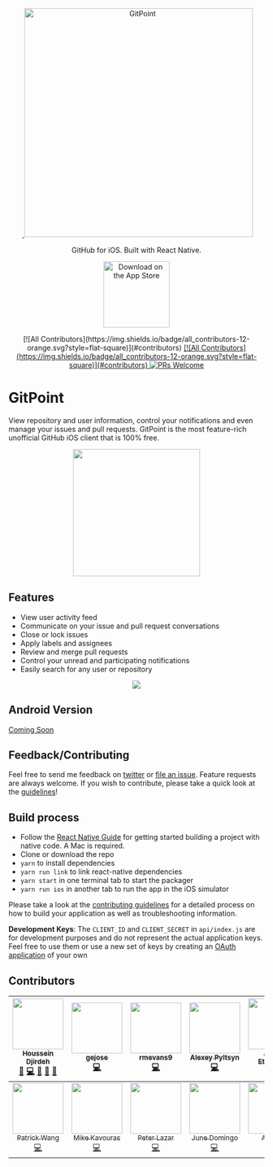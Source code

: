 <p align="center">
  <a href="https://gitpoint.co/">
    <img alt="GitPoint" title="GitPoint" src="http://i.imgur.com/VShxJHs.png" width="450">
  </a>
</p>

<p align="center">
  GitHub for iOS. Built with React Native.  </p>

<p align="center">
  <a href="https://itunes.apple.com/us/app/gitpoint/id1251245162?mt=8">
    <img alt="Download on the App Store" title="App Store" src="http://i.imgur.com/0n2zqHD.png" width="130">
  </a>
</p>

<p align="center">
  [![All Contributors](https://img.shields.io/badge/all_contributors-12-orange.svg?style=flat-square)](#contributors)
  <a href="https://github.com/gitpoint/git-point#contributors">
    [![All Contributors](https://img.shields.io/badge/all_contributors-12-orange.svg?style=flat-square)](#contributors)
  </a>
   <a href="/CONTRIBUTING.md"><img alt="PRs Welcome" src="https://img.shields.io/badge/PRs-welcome-brightgreen.svg"></a>
</p>

# GitPoint

View repository and user information, control your notifications and even manage your issues and pull requests. GitPoint is the most feature-rich unofficial GitHub iOS client that is 100% free.

<p align="center">
  <img src = "http://i.imgur.com/KhBsmXH.png" width=250>
</p>

## Features

* View user activity feed
* Communicate on your issue and pull request conversations
* Close or lock issues
* Apply labels and assignees
* Review and merge pull requests
* Control your unread and participating notifications
* Easily search for any user or repository

<p align="center">
  <img src = "http://i.imgur.com/P4YoYYu.png">
</p>

## Android Version

[Coming Soon](https://github.com/gitpoint/git-point/issues/2)

## Feedback/Contributing

Feel free to send me feedback on [twitter](https://twitter.com/hdjirdeh) or [file an issue](https://github.com/housseindjirdeh/git-point/issues/new). Feature requests are always welcome. If you wish to contribute, please take a quick look at the [guidelines](./CONTRIBUTING.md)!

## Build process

- Follow the [React Native Guide](https://facebook.github.io/react-native/docs/getting-started.html) for getting started building a project with native code. A Mac is required.
- Clone or download the repo
- `yarn` to install dependencies
- `yarn run link` to link react-native dependencies
- `yarn start` in one terminal tab to start the packager
- `yarn run ios` in another tab to run the app in the iOS simulator

Please take a look at the [contributing guidelines](./CONTRIBUTING.md) for a detailed process on how to build your application as well as troubleshooting information.

**Development Keys**: The `CLIENT_ID` and `CLIENT_SECRET` in `api/index.js` are for development purposes and do not represent the actual application keys. Feel free to use them or use a new set of keys by creating an [OAuth application](https://github.com/settings/applications/new) of your own

## Contributors

<!-- ALL-CONTRIBUTORS-LIST:START - Do not remove or modify this section -->
| [<img src="https://avatars0.githubusercontent.com/u/12476932?v=3" width="100px;"/><br /><sub>Houssein Djirdeh</sub>](https://houssein.me)<br />[💬](#question-housseindjirdeh "Answering Questions") [💻](https://github.com/gitpoint/git-point/commits?author=housseindjirdeh "Code") [🎨](#design-housseindjirdeh "Design") [📖](https://github.com/gitpoint/git-point/commits?author=housseindjirdeh "Documentation") [👀](#review-housseindjirdeh "Reviewed Pull Requests") | [<img src="https://avatars2.githubusercontent.com/u/16705071?v=3" width="100px;"/><br /><sub>gejose</sub>](https://github.com/gejose)<br />[💻](https://github.com/gitpoint/git-point/commits?author=gejose "Code") | [<img src="https://avatars3.githubusercontent.com/u/14151327?v=3" width="100px;"/><br /><sub>rmevans9</sub>](https://github.com/rmevans9)<br />[💻](https://github.com/gitpoint/git-point/commits?author=rmevans9 "Code") | [<img src="https://avatars1.githubusercontent.com/u/4408379?v=3" width="100px;"/><br /><sub>Alexey Pyltsyn</sub>](http://lex111.ru)<br />[💻](https://github.com/gitpoint/git-point/commits?author=lex111 "Code") | [<img src="https://avatars2.githubusercontent.com/u/10660468?v=3" width="100px;"/><br /><sub>Jason Etcovitch</sub>](https://jasonet.co)<br />[💻](https://github.com/gitpoint/git-point/commits?author=JasonEtco "Code") | [<img src="https://avatars1.githubusercontent.com/u/1166143?v=3" width="100px;"/><br /><sub>Hosmel Quintana</sub>](http://hosmelq.com)<br />[💻](https://github.com/gitpoint/git-point/commits?author=hosmelq "Code") | [<img src="https://avatars0.githubusercontent.com/u/464978?v=3" width="100px;"/><br /><sub>Alejandro Ñáñez Ortiz</sub>](http://co.linkedin.com/in/alejandronanez/)<br />[💻](https://github.com/gitpoint/git-point/commits?author=alejandronanez "Code") |
| :---: | :---: | :---: | :---: | :---: | :---: | :---: |
| [<img src="https://avatars3.githubusercontent.com/u/3055294?v=3" width="100px;"/><br /><sub>Patrick Wang</sub>](https://patw.me)<br />[💻](https://github.com/gitpoint/git-point/commits?author=patw0929 "Code") | [<img src="https://avatars5.githubusercontent.com/u/627794?v=4" width="100px;"/><br /><sub>Mike Kavouras</sub>](https://github.com/mikekavouras)<br />[💻](https://github.com/gitpoint/git-point/commits?author=mikekavouras "Code") | [<img src="https://avatars4.githubusercontent.com/u/4848554?v=4" width="100px;"/><br /><sub>Peter Lazar</sub>](https://github.com/peterlazar1993)<br />[💻](https://github.com/gitpoint/git-point/commits?author=peterlazar1993 "Code") | [<img src="https://avatars6.githubusercontent.com/u/5106887?v=4" width="100px;"/><br /><sub>June Domingo</sub>](https://github.com/junedomingo)<br />[💻](https://github.com/gitpoint/git-point/commits?author=junedomingo "Code") | [<img src="https://avatars7.githubusercontent.com/u/9287184?v=4" width="100px;"/><br /><sub>Antoine</sub>](http://www.jaaccelere.com)<br />[💻](https://github.com/gitpoint/git-point/commits?author=Antoine38660 "Code") |
<!-- ALL-CONTRIBUTORS-LIST:END -->
